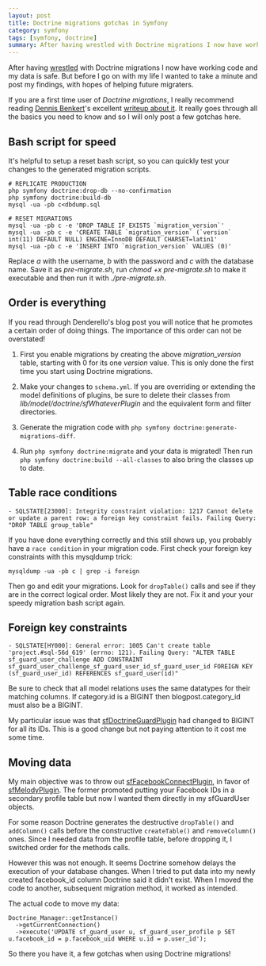 ```yaml
---
layout: post
title: Doctrine migrations gotchas in Symfony
category: symfony
tags: [symfony, doctrine]
summary: After having wrestled with Doctrine migrations I now have working code and my data is safe. But before I go on with my life I wanted to take a minute and post my findings, with hopes of helping future migraters.
---
```

After having [wrestled](http://twitter.com/tobiassjosten/status/33172676159864832) with Doctrine migrations I now have working code and my data is safe. But before I go on with my life I wanted to take a minute and post my findings, with hopes of helping future migraters.

If you are a first time user of *Doctrine migrations*, I really recommend reading [Dennis Benkert](http://www.denderello.com/)'s excellent [writeup about it](https://github.com/denderello/guide-to-doctrine-migrations). It really goes through all the basics you need to know and so I will only post a few gotchas here.

## Bash script for speed

It's helpful to setup a reset bash script, so you can quickly test your changes to the generated migration scripts.

    # REPLICATE PRODUCTION
    php symfony doctrine:drop-db --no-confirmation
    php symfony doctrine:build-db
    mysql -ua -pb c<dbdump.sql

    # RESET MIGRATIONS
    mysql -ua -pb c -e 'DROP TABLE IF EXISTS `migration_version`'
    mysql -ua -pb c -e 'CREATE TABLE `migration_version` (`version` int(11) DEFAULT NULL) ENGINE=InnoDB DEFAULT CHARSET=latin1'
    mysql -ua -pb c -e 'INSERT INTO `migration_version` VALUES (0)'

Replace *a* with the username, *b* with the password and *c* with the database name. Save it as *pre-migrate.sh*, run *chmod +x pre-migrate.sh* to make it executable and then run it with *./pre-migrate.sh*.

## Order is everything

If you read through Denderello's blog post you will notice that he promotes a certain order of doing things. The importance of this order can not be overstated!

1) First you enable migrations by creating the above *migration_version* table, starting with 0 for its one *version* value. This is only done the first time you start using Doctrine migrations.

2) Make your changes to `schema.yml`. If you are overriding or extending the model definitions of plugins, be sure to delete their classes from *lib/model/doctrine/sfWhateverPlugin* and the equivalent form and filter directories.

3) Generate the migration code with `php symfony doctrine:generate-migrations-diff`.

4) Run `php symfony doctrine:migrate` and your data is migrated! Then run `php symfony doctrine:build --all-classes` to also bring the classes up to date.

## Table race conditions

    - SQLSTATE[23000]: Integrity constraint violation: 1217 Cannot delete or update a parent row: a foreign key constraint fails. Failing Query: "DROP TABLE group_table"

If you have done everything correctly and this still shows up, you probably have a `race condition` in your migration code. First check your foreign key constraints with this mysqldump trick:

    mysqldump -ua -pb c | grep -i foreign

Then go and edit your migrations. Look for `dropTable()` calls and see if they are in the correct logical order. Most likely they are not. Fix it and your your speedy migration bash script again.

## Foreign key constraints

    - SQLSTATE[HY000]: General error: 1005 Can't create table 'project.#sql-56d_619' (errno: 121). Failing Query: "ALTER TABLE sf_guard_user_challenge ADD CONSTRAINT sf_guard_user_challenge_sf_guard_user_id_sf_guard_user_id FOREIGN KEY (sf_guard_user_id) REFERENCES sf_guard_user(id)"

Be sure to check that all model relations uses the same datatypes for their matching columns. If category.id is a BIGINT then blogpost.category_id must also be a BIGINT.

My particular issue was that [sfDoctrineGuardPlugin](http://www.symfony-project.org/plugins/sfDoctrineGuardPlugin) had changed to BIGINT for all its IDs. This is a good change but not paying attention to it cost me some time.

## Moving data

My main objective was to throw out [sfFacebookConnectPlugin](http://www.symfony-project.org/plugins/sfFacebookConnectPlugin), in favor of [sfMelodyPlugin](http://www.symfony-project.org/plugins/sfMelodyPlugin). The former promoted putting your Facebook IDs in a secondary profile table but now I wanted them directly in my sfGuardUser objects.

For some reason Doctrine generates the destructive `dropTable()` and `addColumn()` calls before the constructive `createTable()` and `removeColumn()` ones. Since I needed data from the profile table, before dropping it, I switched order for the methods calls.

However this was not enough. It seems Doctrine somehow delays the execution of your database changes. When I tried to put data into my newly created facebook_id column Doctrine said it didn't exist. When I moved the code to another, subsequent migration method, it worked as intended.

The actual code to move my data:

    Doctrine_Manager::getInstance()
      ->getCurrentConnection()
      ->execute('UPDATE sf_guard_user u, sf_guard_user_profile p SET u.facebook_id = p.facebook_uid WHERE u.id = p.user_id');

So there you have it, a few gotchas when using Doctrine migrations!

